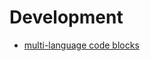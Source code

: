 # Development

- [multi-language code blocks](https://docusaurus.io/docs/markdown-features/code-blocks#multi-language-support-code-blocks)
